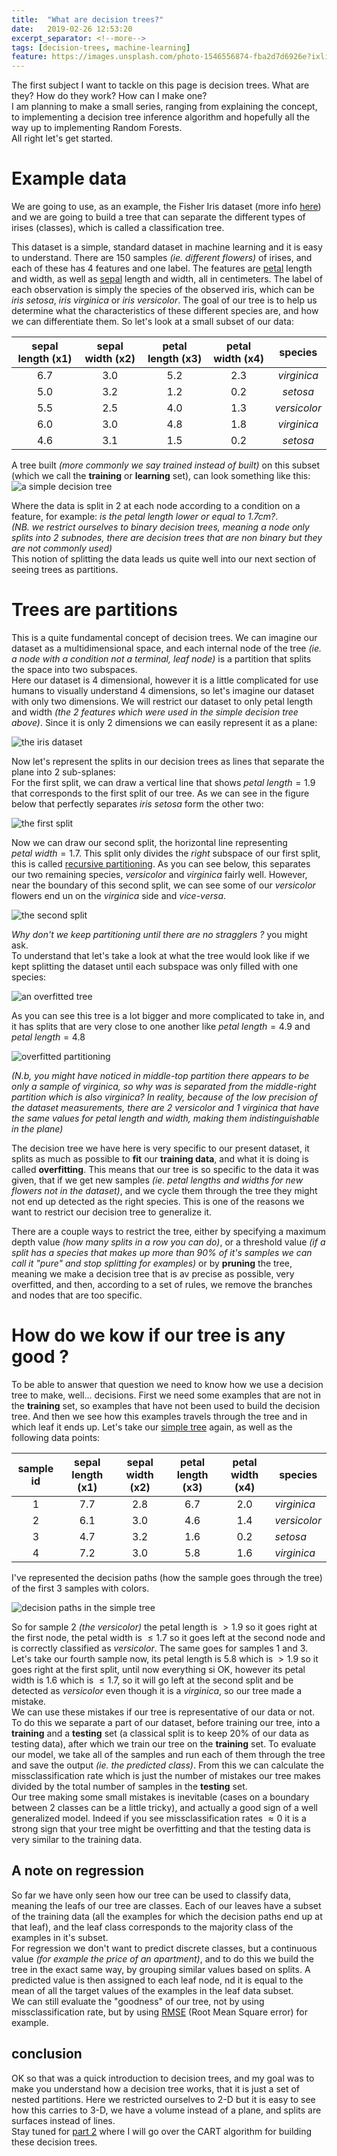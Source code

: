 ```yaml
---
title:  "What are decision trees?"
date:   2019-02-26 12:53:20 
excerpt_separator: <!--more-->
tags: [decision-trees, machine-learning]
feature: https://images.unsplash.com/photo-1546556874-fba2d7d6926e?ixlib=rb-1.2.1&ixid=eyJhcHBfaWQiOjEyMDd9&auto=format&fit=crop&w=975&q=80
---
```



The first subject I want to tackle on this page is decision trees. What are they? How do they work? How can I make one?  
I am planning to make a small series, ranging from explaining the concept, to implementing a decision tree inference algorithm and hopefully all the way up to implementing Random Forests.  
All right let's get started.  
<!--more-->

# Example data
We are going to use, as an example, the Fisher Iris dataset (more info <a></a>[here][1]) and we are going to build a tree that can separate the different types of irises (classes), which is called a classification tree. 

This dataset is a simple, standard dataset in machine learning and it is easy to understand. 
There are  150 samples *(ie. different flowers)* of irises, and each of these has 4 features and one label. The features are <a></a>[petal][2] length and width, as well as <a></a>[sepal][3] length and width, all in centimeters. The label of each observation is simply 
the species of the observed iris, which can be *iris setosa*, *iris virginica* or *iris versicolor*. The goal of our tree is to help us determine what the characteristics of these different species are, and how we can differentiate them. 
So let's look at a small subset of our data:  

| sepal length (x1) | sepal width (x2) | petal length (x3) | petal width (x4) |   species    |
|:-----------------:|:----------------:|:-----------------:|:----------------:|:------------:|
|        6.7        |        3.0       |        5.2        |        2.3       |  *virginica* |
|        5.0        |        3.2       |        1.2        |        0.2       |   *setosa*   |
|        5.5        |        2.5       |        4.0        |        1.3       | *versicolor* |
|        6.0        |        3.0       |        4.8        |        1.8       |  *virginica* |
|        4.6        |        3.1       |        1.5        |        0.2       |   *setosa*   |

A tree built *(more commonly we say trained instead of built)* on this subset (which we call the **training** or **learning** set), can look something like this:  
<a id='simple-tree'> <a/>
![a simple decision tree](/images/simple_tree.svg)

Where the data is split in 2 at each node according to a condition on a feature, for example: *is the petal length lower or equal to 1.7cm?*.  
*(NB. we restrict ourselves to binary decision trees, meaning a node only splits into 2 subnodes, there are decision trees that are non binary but they are not commonly used)*  
This notion of splitting the data leads us quite well into our next section of seeing trees as partitions. 

# Trees are partitions
This is a quite fundamental concept of decision trees. We can imagine our dataset as a multidimensional space, and each internal node of the tree *(ie. a node with a condition not a terminal, leaf node)* is a partition that splits the space into two subspaces.  
Here our dataset is 4 dimensional, however it is a little complicated for use humans to visually understand 4 dimensions, so let's imagine our dataset with only two dimensions. We will restrict our dataset to only petal length and width *(the 2 features which were used in the simple decision tree above)*. Since it is only 2 dimensions we can easily represent it as a plane:  

![the iris dataset](/images/iris_dataset_base.svg)

Now let's represent the splits in our decision trees as lines that separate the plane into 2 sub-splanes:  
For the first split, we can draw a vertical line that shows  $petal\ length = 1.9$ that corresponds to the first split of our tree. As we can see in the figure below that perfectly separates *iris setosa* form the other two:  

![the first split](/images/iris_dataset_split_1.svg)

Now we can draw our second split, the horizontal line representing $petal\ width = 1.7$. This split only divides the *right* subspace of our first split, this is called <a></a>[recursive partitioning][4]. As you can see below, this separates our two remaining species, *versicolor* and *virginica* fairly well. However, near the boundary of this second split, we can see some of our *versicolor* flowers end un on the *virginica* side and *vice-versa*. 

![the second split](/images/iris_dataset_split_2.svg)

*Why don't we keep partitioning until there are no stragglers ?* you might ask.  
To understand that let's take a look at what the tree would look like if we kept splitting the dataset until each subspace was only filled with one species:  

![an overfitted tree](/images/overfitted_tree.svg)

As you can see this tree is a lot bigger and more complicated to take in, and it has splits that are very close to one another like $petal\ length = 4.9$ and $petal\ length = 4.8$ 

![overfitted partitioning](/images/iris_splits_overfit.svg)

*(N.b, you might have noticed in middle-top partition there appears to be only a sample of virginica, so why was is separated from the middle-right partition which is also virginica? In reality, because of the low precision of the dataset measurements, there are 2 versicolor and 1 virginica that have the same values for petal length and width, making them indistinguishable in the plane)*  

The decision tree we have here is very specific to our present dataset, it splits as much as possible to **fit** our **training data**, and what it is doing is called **overfitting**. This means that our tree is so specific to the data it was given, that if we get new samples *(ie. petal lengths and widths for new flowers not in the dataset)*, and we cycle them through the tree they might not end up detected as the right species. This is one of the reasons we want to restrict our decision tree to generalize it.  

There are a couple ways to restrict the tree, either by specifying a maximum depth value *(how many splits in a row you can do)*, or a threshold value *(if a split has a species that makes up more than 90% of it's samples we can call it "pure" and stop splitting for examples)* or by **pruning** the tree, meaning we make a decision tree that is av precise as possible, very overfitted, and then, according to a set of rules, we remove the branches and nodes that are too specific.  

# How do we kow if our tree is any good ?
To be able to answer that question we need to know how we use a decision tree to make, well... decisions. First we need some examples that are not in the **training** set, so examples that have not been used to build the decision tree. And then we see how this examples travels through the tree and in which leaf it ends up. Let's take our <a></a>[simple tree](#simple-tree) again, as well as the following data points:  

|sample id| sepal length (x1) | sepal width (x2) | petal length (x3) | petal width (x4) | species      |
|:-------:|:-----------------:|:----------------:|:-----------------:|:----------------:|--------------|
|1        |        7.7        |        2.8       |        6.7        |        2.0       | *virginica*  |
|2        |        6.1        |        3.0       |        4.6        |        1.4       | *versicolor* |
|3        |        4.7        |        3.2       |        1.6        |        0.2       | *setosa*     |
|4        |        7.2        |        3.0       |        5.8        |        1.6       | *virginica*  |  

I've represented the decision paths (how the sample goes through the tree) of the first 3 samples with colors.  

![decision paths in the simple tree](/images/decision_paths.svg)

So for sample 2 *(the versicolor)* the petal length is $> 1.9$ so it goes right at the first node, the petal width is $\leq 1.7$ so it goes left at the second node and is correctly classified as *versicolor*. The same goes for samples 1 and 3. Let's take our fourth sample now, its petal length is $5.8$ which is $>1.9$ so it goes right at the first split, until now everything si OK, however its petal width is $1.6$ which is $\leq 1.7$, so it will go left at the second split and be detected as *versicolor* even though it is a *virginica*, so our tree made a mistake.  
We can use these mistakes if our tree is representative of our data or not. To do this we separate a part of our dataset, before training our tree, into a **training** and a **testing** set (a classical split is to keep 20% of our data as testing data), after which we train our tree on the **training** set. To evaluate our model, we take all of the samples and run each of them through the tree and save the output *(ie. the predicted class)*. From this we can calculate the missclassification rate which is just the number of mistakes our tree makes divided by the total number of samples in the **testing** set.  
Our tree making some small mistakes is inevitable (cases on a boundary between 2 classes can be a little tricky), and actually a good sign of a well generalized model. Indeed if you see missclassification rates $\approx 0$ it is a strong sign that your tree might be overfitting and that the testing data is very similar to the training data.  

## A note on regression
So far we have only seen how our tree can be used to classify data, meaning the leafs of our tree are classes. Each of our leaves have a subset of the training data (all the examples for which the decision paths end up at that leaf), and the leaf class corresponds to the majority class of the examples in it's subset.  
For regression we don't want to predict discrete classes, but a continuous value *(for example the price of an apartment)*, and to do this we build the tree in the exact same way, by grouping similar values based on splits. A predicted value is then assigned to each leaf node, nd it is equal to the mean of all the target values of the examples in the leaf data subset.  
We can still evaluate the "goodness" of our tree, not by using missclassification rate, but by using <a></a>[RMSE][5] (Root Mean Square error) for example. 

## conclusion
OK so that was a quick introduction to decision trees, and my goal was to make you understand how a decision tree works, that it is just a set of nested partitions. Here we restricted ourselves to 2-D but it is easy to see how this carries to 3-D, we have a volume instead of a plane, and splits are surfaces instead of lines.  
Stay tuned for <a></a>[part 2][6] where I will go over the CART algorithm for building these decision trees.

[1]: <https://en.wikipedia.org/wiki/Iris_flower_data_set>
[2]: <https://en.wikipedia.org/wiki/Petal>
[3]: <https://en.wikipedia.org/wiki/Sepal>
[4]: <https://en.wikipedia.org/wiki/Recursive_partitioning>
[5]: <https://en.wikipedia.org/wiki/Root-mean-square_deviation>
[6]: </blog/2019-02-27-the-CART-algorithm>